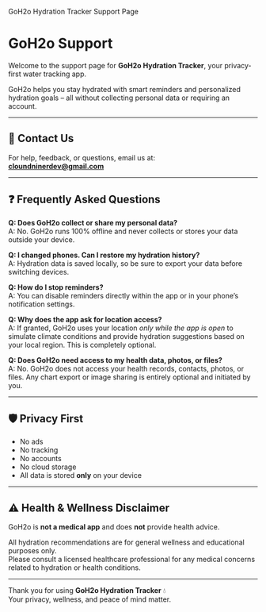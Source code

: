 GoH2o Hydration Tracker Support Page

# GoH2o Support

Welcome to the support page for **GoH2o Hydration Tracker**, your privacy-first water tracking app.

GoH2o helps you stay hydrated with smart reminders and personalized hydration goals – all without collecting personal data or requiring an account.

---

## 📧 Contact Us

For help, feedback, or questions, email us at:  
**cloundninerdev@gmail.com**

---

## ❓ Frequently Asked Questions

**Q: Does GoH2o collect or share my personal data?**  
A: No. GoH2o runs 100% offline and never collects or stores your data outside your device.

**Q: I changed phones. Can I restore my hydration history?**  
A: Hydration data is saved locally, so be sure to export your data before switching devices.

**Q: How do I stop reminders?**  
A: You can disable reminders directly within the app or in your phone’s notification settings.

**Q: Why does the app ask for location access?**  
A: If granted, GoH2o uses your location *only while the app is open* to simulate climate conditions and provide hydration suggestions based on your local region. This is completely optional.

**Q: Does GoH2o need access to my health data, photos, or files?**  
A: No. GoH2o does not access your health records, contacts, photos, or files. Any chart export or image sharing is entirely optional and initiated by you.

---

## 🛡️ Privacy First

- No ads  
- No tracking  
- No accounts  
- No cloud storage  
- All data is stored **only** on your device

---

## ⚠️ Health & Wellness Disclaimer

GoH2o is **not a medical app** and does **not** provide health advice.

All hydration recommendations are for general wellness and educational purposes only.  
Please consult a licensed healthcare professional for any medical concerns related to hydration or health conditions.

---

Thank you for using **GoH2o Hydration Tracker** 💧  
Your privacy, wellness, and peace of mind matter.
